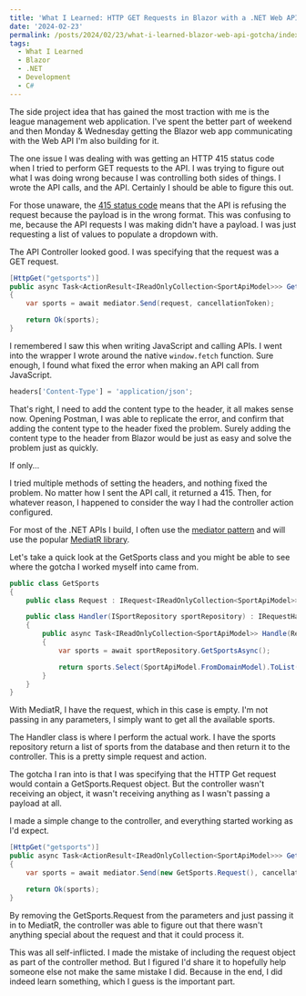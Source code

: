```yaml
---
title: 'What I Learned: HTTP GET Requests in Blazor with a .NET Web API & MediatR Gotcha'
date: '2024-02-23'
permalink: /posts/2024/02/23/what-i-learned-blazor-web-api-gotcha/index.html
tags:
  - What I Learned
  - Blazor
  - .NET
  - Development
  - C#
---
```


The side project idea that has gained the most traction with me is the league management web application. I've spent the better part of weekend and then Monday & Wednesday getting the Blazor web app communicating with the Web API I'm also building for it.
<!-- excerpt -->

The one issue I was dealing with was getting an HTTP 415 status code when I tried to perform GET requests to the API. I was trying to figure out what I was doing wrong because I was controlling both sides of things. I wrote the API calls, and the API. Certainly I should be able to figure this out.

For those unaware, the [415 status code](https://developer.mozilla.org/en-US/docs/Web/HTTP/Status/415) means that the API is refusing the request because the payload is in the wrong format. This was confusing to me, because the API requests I was making didn't have a payload. I was just requesting a list of values to populate a dropdown with.

The API Controller looked good. I was specifying that the request was a GET request.

```csharp
[HttpGet("getsports")]
public async Task<ActionResult<IReadOnlyCollection<SportApiModel>>> GetSports(GetSports.Request request, CancellationToken cancellationToken)
{
    var sports = await mediator.Send(request, cancellationToken);

    return Ok(sports);
}
```

I remembered I saw this when writing JavaScript and calling APIs. I went into the wrapper I wrote around the native `window.fetch` function. Sure enough, I found what fixed the error when making an API call from JavaScript.

```js
headers['Content-Type'] = 'application/json';
```

That's right, I need to add the content type to the header, it all makes sense now. Opening Postman, I was able to replicate the error, and confirm that adding the content type to the header fixed the problem. Surely adding the content type to the header from Blazor would be just as easy and solve the problem just as quickly.

If only...

I tried multiple methods of setting the headers, and nothing fixed the problem. No matter how I sent the API call, it returned a 415. Then, for whatever reason, I happened to consider the way I had the controller action configured.

For most of the .NET APIs I build, I often use the [mediator pattern](https://en.wikipedia.org/wiki/Mediator_pattern) and will use the popular [MediatR library](https://github.com/jbogard/MediatR).

Let's take a quick look at the GetSports class and you might be able to see where the gotcha I worked myself into came from.

```csharp
public class GetSports
{
    public class Request : IRequest<IReadOnlyCollection<SportApiModel>> { }

    public class Handler(ISportRepository sportRepository) : IRequestHandler<Request, IReadOnlyCollection<SportApiModel>>
    {
        public async Task<IReadOnlyCollection<SportApiModel>> Handle(Request request, CancellationToken cancellationToken)
        {
            var sports = await sportRepository.GetSportsAsync();

            return sports.Select(SportApiModel.FromDomainModel).ToList();
        }
    }
}
```

With MediatR, I have the request, which in this case is empty. I'm not passing in any parameters, I simply want to get all the available sports.

The Handler class is where I perform the actual work. I have the sports repository return a list of sports from the database and then return it to the controller. This is a pretty simple request and action.

The gotcha I ran into is that I was specifying that the HTTP Get request would contain a GetSports.Request object. But the controller wasn't receiving an object, it wasn't receiving anything as I wasn't passing a payload at all.

I made a simple change to the controller, and everything started working as I'd expect.

```csharp
[HttpGet("getsports")]
public async Task<ActionResult<IReadOnlyCollection<SportApiModel>>> GetSports(CancellationToken cancellationToken)
{
    var sports = await mediator.Send(new GetSports.Request(), cancellationToken);

    return Ok(sports);
}
```

By removing the GetSports.Request from the parameters and just passing it in to MediatR, the controller was able to figure out that there wasn't anything special about the request and that it could process it.

This was all self-inflicted. I made the mistake of including the request object as part of the controller method. But I figured I'd share it to hopefully help someone else not make the same mistake I did. Because in the end, I did indeed learn something, which I guess is the important part.